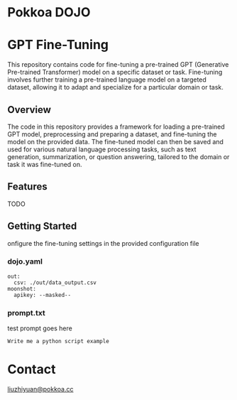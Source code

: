 # Pokkoa DOJO

# GPT Fine-Tuning

This repository contains code for fine-tuning a pre-trained GPT (Generative Pre-trained Transformer) model on a specific dataset or task. Fine-tuning involves further training a pre-trained language model on a targeted dataset, allowing it to adapt and specialize for a particular domain or task.

## Overview

The code in this repository provides a framework for loading a pre-trained GPT model, preprocessing and preparing a dataset, and fine-tuning the model on the provided data. The fine-tuned model can then be saved and used for various natural language processing tasks, such as text generation, summarization, or question answering, tailored to the domain or task it was fine-tuned on.

## Features
TODO

## Getting Started

onfigure the fine-tuning settings in the provided configuration file
### dojo.yaml
```
out:
  csv: ./out/data_output.csv
moonshot:
  apikey: --masked--
```
### prompt.txt
test prompt goes here
```
Write me a python script example 
```

# Contact
liuzhiyuan@pokkoa.cc